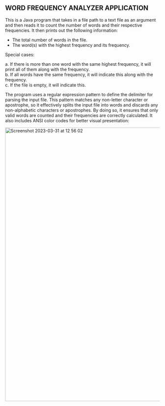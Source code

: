 <h2>WORD FREQUENCY ANALYZER APPLICATION</h2>  

This is a Java program that takes in a file path to a text file as an argument and then reads it to count the number of words and their respective frequencies. It then prints out the following information:    
   
- The total number of words in the file.      
- The word(s) with the highest frequency and its frequency. 

Special cases:   

a. If there is more than one word with the same highest frequency, it will print all of them along with the frequency.   
b. If all words have the same frequency, it will indicate this along with the frequency.   
c. If the file is empty, it will indicate this.   
 
The program uses a regular expression pattern to define the delimiter for parsing the input file. This pattern matches any non-letter character or apostrophe, so it effectively splits the input file into words and discards any non-alphabetic characters or apostrophes. By doing so, it ensures that only valid words are counted and their frequencies are correctly calculated.
It also includes ANSI color codes for better visual presentation:  


<img width="892" alt="Screenshot 2023-03-31 at 12 56 02" src="https://user-images.githubusercontent.com/118285718/229329252-4d188cd0-411a-4e23-8f36-3354ad74510c.png">
